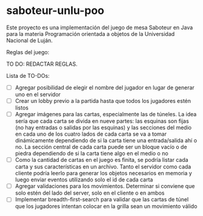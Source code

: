 # saboteur-unlu-poo

Este proyecto es una implementación del juego de mesa Saboteur en Java para la materia Programación orientada a objetos de la Universidad Nacional de Luján.

Reglas del juego:

TO DO: REDACTAR REGLAS.

Lista de TO-DOs:

- [ ] Agregar posibilidad de elegir el nombre del jugador en lugar de generar uno en el servidor
- [ ] Crear un lobby previo a la partida hasta que todos los jugadores estén listos
- [ ] Agregar imágenes para las cartas, especialmente las de túneles. La idea sería que cada carta se divida en nueve partes: las esquinas son fijas (no hay entradas o salidas por las esquinas) y las secciones del medio en cada uno de los cuatro lados de cada carta se va a tomar dinámicamente dependiendo de si la carta tiene una entrada/salida ahí o no. La sección central de cada carta puede ser un bloque vacío o de piedra dependiendo de si la carta tiene algo en el medio o no
- [ ] Como la cantidad de cartas en el juego es finita, se podría listar cada carta y sus características en un archivo. Tanto el servidor como cada cliente podría leerlo para generar los objetos necesarios en memoria y luego enviar eventos utilizando solo el id de cada carta
- [ ] Agregar validaciones para los movimientos. Determinar si conviene que solo estén del lado del server, solo en el cliente o en ambos
- [ ] Implementar breadth-first-search para validar que las cartas de túnel que los jugadores intentan colocar en la grilla sean un movimiento válido
